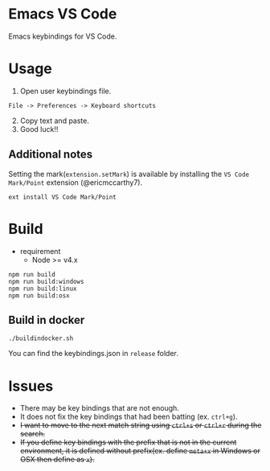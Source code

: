 # Emacs VS Code
Emacs keybindings for VS Code.

# Usage
1. Open user keybindings file.
```
File -> Preferences -> Keyboard shortcuts
```
2. Copy text and paste.
3. Good luck!!

## Additional notes
Setting the mark(`extension.setMark`) is available by installing the `VS Code Mark/Point` extension (@ericmccarthy7).
```
ext install VS Code Mark/Point
```


# Build
- requirement
  - Node >= v4.x

```
npm run build
npm run build:windows
npm run build:linux
npm run build:osx
```

## Build in docker

```
./buildindocker.sh
```

You can find the keybindings.json in ```release``` folder.

# Issues
- There may be key bindings that are not enough.
- It does not fix the key bindings that had been batting (ex. `ctrl+g`).
- <del>I want to move to the next match string using `ctrl+s` or `ctrl+r` during the search.<del>
- <del>If you define key bindings with the prefix that is not in the current environment, it is defined without prefix(ex. define `meta+x` in Windows or OSX then define as `x`).</del>
